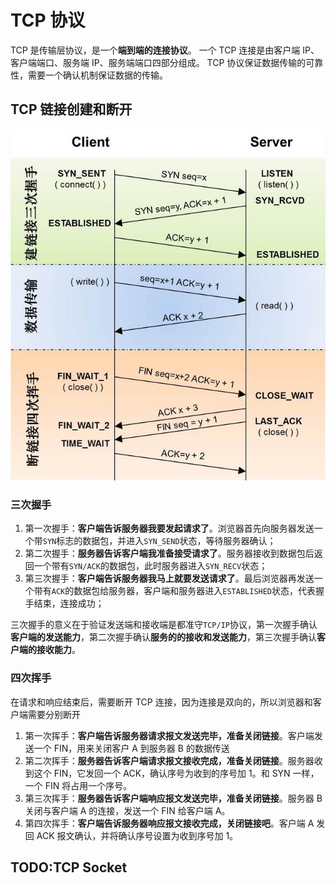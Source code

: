 # TCP 协议

TCP 是传输层协议，是一个**端到端的连接协议**。
一个 TCP 连接是由客户端 IP、客户端端口、服务端 IP、服务端端口四部分组成。
TCP 协议保证数据传输的可靠性，需要一个确认机制保证数据的传输。

## TCP 链接创建和断开

![TCP](../../../assets/images/network/tcp.jpeg)

### 三次握手

1. 第一次握手：**客户端告诉服务器我要发起请求了**。浏览器首先向服务器发送一个带`SYN`标志的数据包，并进入`SYN_SEND`状态，等待服务器确认；
2. 第二次握手：**服务器告诉客户端我准备接受请求了**。服务器接收到数据包后返回一个带有`SYN/ACK`的数据包，此时服务器进入`SYN_RECV`状态；
3. 第三次握手：**客户端告诉服务器我马上就要发送请求了**。最后浏览器再发送一个带有`ACK`的数据包给服务器，客户端和服务器进入`ESTABLISHED`状态，代表握手结束，连接成功；

三次握手的意义在于验证发送端和接收端是都准守`TCP/IP`协议，第一次握手确认**客户端的发送能力**，第二次握手确认**服务的的接收和发送能力**，第三次握手确认**客户端的接收能力**。

### 四次挥手

在请求和响应结束后，需要断开 TCP 连接，因为连接是双向的，所以浏览器和客户端需要分别断开

1. 第一次挥手：**客户端告诉服务器请求报文发送完毕，准备关闭链接**。客户端发送一个 FIN，用来关闭客户 A 到服务器 B 的数据传送
2. 第二次挥手：**服务器告诉客户端请求报文接收完成，准备关闭链接**。服务器收到这个 FIN，它发回一个 ACK，确认序号为收到的序号加 1。和 SYN 一样，一个 FIN 将占用一个序号。
3. 第三次挥手：**服务器告诉客户端响应报文发送完毕，准备关闭链接**。服务器 B 关闭与客户端 A 的连接，发送一个 FIN 给客户端 A。
4. 第四次挥手：**客户端告诉服务器响应报文接收完成，关闭链接吧**。客户端 A 发回 ACK 报文确认，并将确认序号设置为收到序号加 1。

## TODO:TCP Socket
